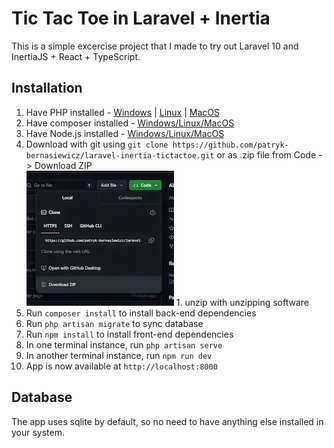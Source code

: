 # Tic Tac Toe in Laravel + Inertia

This is a simple excercise project that I made to try out Laravel 10 and InertiaJS + React + TypeScript.

## Installation

1. Have PHP installed - [Windows](https://www.php.net/manual/en/install.windows.php) | [Linux](https://www.php.net/manual/en/install.unix.php) | [MacOS](https://www.php.net/manual/en/install.macosx.php)
2. Have composer installed - [Windows/Linux/MacOS](https://getcomposer.org/download/)
3. Have Node.js installed - [Windows/Linux/MacOS](https://nodejs.org/en/download)
4. Download with git using `git clone https://github.com/patryk-bernasiewicz/laravel-inertia-tictactoe.git` or as .zip file from Code -> Download ZIP  
   ![installation guide screenshot](https://raw.githubusercontent.com/patryk-bernasiewicz/laravel-inertia-tictactoe/master/public/installation-guide-screenshot.webp) 1. unzip with unzipping software
5. Run `composer install` to install back-end dependencies
6. Run `php artisan migrate` to sync database
7. Run `npm install` to install front-end dependencies
8. In one terminal instance, run `php artisan serve`
9. In another terminal instance, run `npm run dev`
10. App is now available at `http://localhost:8000`

## Database

The app uses sqlite by default, so no need to have anything else installed in your system.
